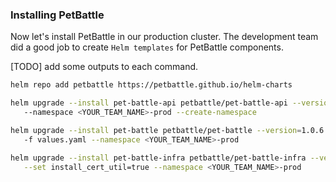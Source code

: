 ### Installing PetBattle
Now let's install PetBattle in our production cluster. The development team did a good job to create `Helm templates` for  PetBattle components.

[TODO] add some outputs to each command.

```bash
helm repo add petbattle https://petbattle.github.io/helm-charts
```

```bash
helm upgrade --install pet-battle-api petbattle/pet-battle-api --version=1.1.0 \ 
   --namespace <YOUR_TEAM_NAME>-prod --create-namespace
```
```bash
helm upgrade --install pet-battle petbattle/pet-battle --version=1.0.6 \ 
   -f values.yaml --namespace <YOUR_TEAM_NAME>-prod
```

```bash
helm upgrade --install pet-battle-infra petbattle/pet-battle-infra --version=1.0.31 \
   --set install_cert_util=true --namespace <YOUR_TEAM_NAME>-prod
```
